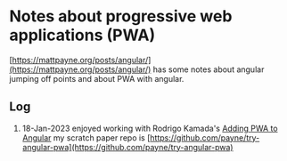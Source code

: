 # Notes about progressive web applications (PWA)

[https://mattpayne.org/posts/angular/](https://mattpayne.org/posts/angular/) has some notes about angular jumping off points and about PWA with angular.

## Log
1. 18-Jan-2023 enjoyed working with Rodrigo Kamada's [Adding PWA to Angular](https://dev.to/rodrigokamada/adding-the-progressive-web-application-pwa-to-an-angular-application-4g1e) my scratch paper repo is [https://github.com/payne/try-angular-pwa](https://github.com/payne/try-angular-pwa)



